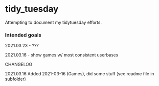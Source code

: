 # tidy_tuesday

Attempting to document my tidytuesday efforts.

### Intended goals

2021.03.23 - ???

2021.03.16 - show games w/ most consistent userbases

CHANGELOG

2021.03.16 Added 2021-03-16 (Games), did some stuff (see readme file in subfolder)
